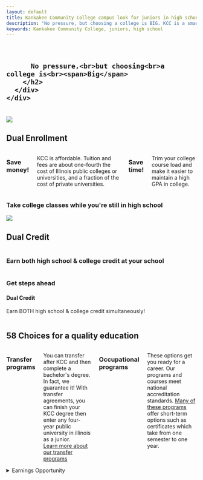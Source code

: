 ```yaml
---
layout: default
title: Kankakee Community College campus look for juniors in high school
description: "No pressure, but choosing a college is BIG. KCC is a smart choice. You can even enroll in classes while you’re in high school."
keywords: Kankakee Community College, juniors, high school
---
```

<section class="hero-shot">
  <div class="row space-top double">
    <div class="column">
      <div class="large-7 medium-7 columns"></div>
      <div class="large-5 medium-5 columns">
        <h2>

          No pressure,<br>but choosing<br>a college is<br><span>Big</span>
        </h2>
      </div>
    </div>
  </div>
</section>
<section class="save-time-money">
  <div class="row space-top space-bottom">
    <div class="column"><img src="/images/group-people.jpg"></div>
  </div>
  <div class="row space-top space-bottom">
    <div class="column">
      <h2 class="centered">Dual Enrollment</h2>
      <div class="large-5 medium-5 columns">
        <h3>Save money!</h3>
        <p>
          KCC is affordable. Tuition and fees are about one-fourth the cost
          of Illinois public colleges or universities, and a fraction of the cost
          of private universities.
        </p>
        <h3>Save time!</h3>
        <p>
          Trim your college course load and make it easier to maintain
          a high GPA in college.
        </p>
      </div>
      <div class="large-7 medium-7 columns grad-steps-ahead">
        <div class="row space-top space-bottom">
          <div class="column">
            <div class="large-12 column">
              <h3>Take college classes while you<span>'</span>re still in high school</h3>
            </div>
          </div>
        </div>
      </div>
    </div>
  </div>
</section>
<section class="save-time-money">
  <div class="row space-top space-bottom">
    <div class="column"><img src="/images/bio-girls.jpg"></div>
  </div>
  <div class="row space-top space-bottom">
    <div class="column">
      <h2 class="centered">Dual Credit</h2>
      <div class="large-5 medium-5 columns">
        <h3>Earn both high school &amp; college credit at your school</h3>
      </div>
      <div class="large-7 medium-7 columns grad-steps-ahead-g">
        <div class="row">
          <div class="column">
            <div class="large-6 column">
              <div class="steps"></div>
            </div>
            <div class="large-6 column">
              <h3>Get steps ahead</h3>
              <h4>Dual Credit</h4>
              <p>Earn BOTH high school &amp; college credit simultaneously! </p>
            </div>
          </div>
        </div>
      </div>
    </div>
  </div>
</section>
<section class="fifty-eight-quality-choices">
  <div class="row space-top space-bottom double">
    <div class="column">
      <h2 class="centered">58 Choices for a quality education</h2>
      <div class="large-4 columns">
        <h3>Transfer programs</h3>
        <p>
          You can transfer after KCC and then complete a bachelor's degree. In fact, we
          guarantee it! With transfer agreements, you can finish your KCC degree then enter
          any four-year public university in illinois as a junior.<br><a href="http://www.kcc.edu/future/choosing/transfer/Pages/default.aspx">Learn more about our transfer programs</a>
        </p>
        <h3>Occupational programs</h3>
        <p>
          These options get you ready for a career. Our programs and courses meet national
          accreditation standards. <a href="http://www.kcc.edu/future/choosing/occupational/Pages/default.aspx">Many of these programs </a>offer short-term options such as
          certificates which take from one semester to one year.<br>
        </p>
      </div>
      <div class="large-8 columns">
        <div class="information-arrow">
          <details>
            <summary>Earnings Opportunity</summary>
            <p>If you are excelling in class, you may become a tutor or a lab assistant.    </p>
          </details>
        </div>
      </div>
    </div>
  </div>
</section>
